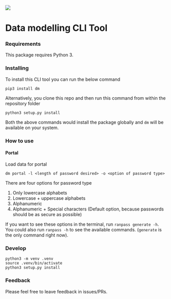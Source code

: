 ![](https://visitor-badge.glitch.me/badge?page_id=kanish671.ranpass)

# Data modelling CLI Tool

### Requirements
This package requires Python 3.

### Installing
To install this CLI tool you can run the below command
```
pip3 install dm
```

Alternatively, you clone this repo and then run this command from within the repository folder
```
python3 setup.py install
```

Both the above commands would install the package globally and `dm` will be available on your system.

### How to use

#### Portal
Load data for portal
```
dm portal -l <length of password desired> -o <option of password type>
```
There are four options for password type
1. Only lowercase alphabets
2. Lowercase + uppercase alphabets
3. Alphanumeric
4. Alphanumeric + Special characters (Default option, because passwords should be as secure as possible)

If you want to see these options in the terminal, run `ranpass generate -h`. You could also run `ranpass -h` to see the available commands. (`generate` is the only command right now).

### Develop

```
python3 -m venv .venv
source .venv/bin/activate
python3 setup.py install
```

### Feedback
Please feel free to leave feedback in issues/PRs.